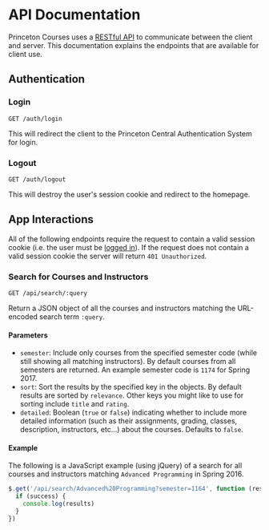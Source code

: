 # API Documentation
Princeton Courses uses a [RESTful API](https://en.wikipedia.org/wiki/Representational_state_transfer) to communicate between the client and server. This documentation explains the endpoints that are available for client use.

## Authentication
### Login
```HTTP
GET /auth/login
```
This will redirect the client to the Princeton Central Authentication System for login.
### Logout
```HTTP
GET /auth/logout
```
This will destroy the user's session cookie and redirect to the homepage.

## App Interactions
All of the following endpoints require the request to contain a valid session cookie (i.e. the user must be [logged in](#login)). If the request does not contain a valid session cookie the server will return `401 Unauthorized`.
### Search for Courses and Instructors
```HTTP
GET /api/search/:query
```
Return a JSON object of all the courses and instructors matching the URL-encoded search term `:query`. 
#### Parameters
* `semester`: Include only courses from the specified semester code (while still showing all matching instructors). By default courses from all semesters are returned. An example semester code is `1174` for Spring 2017.
* `sort`: Sort the results by the specified key in the objects. By default results are sorted by `relevance`. Other keys you might like to use for sorting include `title` and `rating`.
* `detailed`: Boolean (`true` or `false`) indicating whether to include more detailed information (such as their assignments, grading, classes, description, instructors, etc…) about the courses. Defaults to `false`.

#### Example
The following is a JavaScript example (using jQuery) of a search for all courses and instructors matching `Advanced Programming` in Spring 2016.
```JavaScript
$.get('/api/search/Advanced%20Programming?semester=1164', function (results, success) {
  if (success) {
    console.log(results)
  }
})
```
